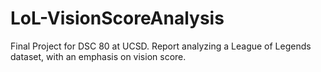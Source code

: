 # LoL-VisionScoreAnalysis
Final Project for DSC 80 at UCSD. Report analyzing a League of Legends dataset, with an emphasis on vision score. 
